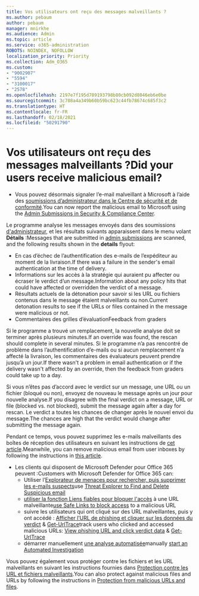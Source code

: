 ```yaml
---
title: Vos utilisateurs ont reçu des messages malveillants ?
ms.author: pebaum
author: pebaum
manager: mnirkhe
ms.audience: Admin
ms.topic: article
ms.service: o365-administration
ROBOTS: NOINDEX, NOFOLLOW
localization_priority: Priority
ms.collection: Adm_O365
ms.custom:
- "9002907"
- "5594"
- "3100017"
- "2578"
ms.openlocfilehash: 2197e7f195d789193798b80cb092d8046eb6e0be
ms.sourcegitcommit: 3c708a4a349b60b59bc623c44fb78674c685f3c2
ms.translationtype: HT
ms.contentlocale: fr-FR
ms.lasthandoff: 02/18/2021
ms.locfileid: "50291790"
---
```

# <a name="did-your-users-receive-malicious-email"></a><span data-ttu-id="6cf43-102">Vos utilisateurs ont reçu des messages malveillants ?</span><span class="sxs-lookup"><span data-stu-id="6cf43-102">Did your users receive malicious email?</span></span>

- <span data-ttu-id="6cf43-103">Vous pouvez désormais signaler l’e-mail malveillant à Microsoft à l’aide des [soumissions d’administrateur dans le Centre de sécurité et de conformité](https://sip.protection.office.com/reportsubmission).</span><span class="sxs-lookup"><span data-stu-id="6cf43-103">You can now report the malicious email to Microsoft using the [Admin Submissions in Security & Compliance Center](https://sip.protection.office.com/reportsubmission).</span></span>

<span data-ttu-id="6cf43-104">Le programme analyse les messages envoyés dans des soumissions [d'administrateur](https://sip.protection.office.com/reportsubmission), et les résultats suivants apparaissent dans le menu volant **Détails** :</span><span class="sxs-lookup"><span data-stu-id="6cf43-104">Messages that are submitted in [admin submissions](https://sip.protection.office.com/reportsubmission) are scanned, and the following results shown in the **details** flyout:</span></span>

- <span data-ttu-id="6cf43-105">En cas d’échec de l’authentification des e-mails de l’expéditeur au moment de la livraison.</span><span class="sxs-lookup"><span data-stu-id="6cf43-105">If there was a failure in the sender's email authentication at the time of delivery.</span></span>
- <span data-ttu-id="6cf43-106">Informations sur les accès à la stratégie qui auraient pu affecter ou écraser le verdict d’un message.</span><span class="sxs-lookup"><span data-stu-id="6cf43-106">Information about any policy hits that could have affected or overridden the verdict of a message.</span></span>
- <span data-ttu-id="6cf43-107">Résultats actuels de la détonation pour savoir si les URL ou fichiers contenus dans le message étaient malveillants ou non.</span><span class="sxs-lookup"><span data-stu-id="6cf43-107">Current detonation results to see if the URLs or files contained in the message were malicious or not.</span></span>
- <span data-ttu-id="6cf43-108">Commentaires des grilles d’évaluation</span><span class="sxs-lookup"><span data-stu-id="6cf43-108">Feedback from graders</span></span>

<span data-ttu-id="6cf43-109">Si le programme a trouvé un remplacement, la nouvelle analyse doit se terminer après plusieurs minutes.</span><span class="sxs-lookup"><span data-stu-id="6cf43-109">If an override was found, the rescan should complete in several minutes.</span></span> <span data-ttu-id="6cf43-110">Si le programme n’a pas rencontré de problème dans l’authentification d’e-mails ou si aucun remplacement n’a affecté la livraison, les commentaires des évaluateurs peuvent prendre jusqu’à un jour.</span><span class="sxs-lookup"><span data-stu-id="6cf43-110">If there wasn't a problem in email authentication or if the delivery wasn't affected by an override, then the feedback from graders could take up to a day.</span></span>

<span data-ttu-id="6cf43-111">Si vous n’êtes pas d’accord avec le verdict sur un message, une URL ou un fichier (bloqué ou non), envoyez de nouveau le message après un jour pour nouvelle analyse.</span><span class="sxs-lookup"><span data-stu-id="6cf43-111">If you disagree with the final verdict on a message, URL or file (blocked vs. not blocked), submit the message again after a day for rescan.</span></span> <span data-ttu-id="6cf43-112">Le verdict a toutes les chances de changer après le nouvel envoi du message.</span><span class="sxs-lookup"><span data-stu-id="6cf43-112">The chances are high that the verdict would change after submitting the message again.</span></span>

<span data-ttu-id="6cf43-113">Pendant ce temps, vous pouvez supprimez les e-mails malveillants des boîtes de réception des utilisateurs en suivant les instructions de [cet article](https://docs.microsoft.com/microsoft-365/compliance/search-for-and-delete-messages-in-your-organization).</span><span class="sxs-lookup"><span data-stu-id="6cf43-113">Meanwhile, you can remove malicious email from user inboxes by following the instructions in [this article](https://docs.microsoft.com/microsoft-365/compliance/search-for-and-delete-messages-in-your-organization).</span></span>

- <span data-ttu-id="6cf43-114">Les clients qui disposent de Microsoft Defender pour Office 365 peuvent :</span><span class="sxs-lookup"><span data-stu-id="6cf43-114">Customers with Microsoft Defender for Office 365 can:</span></span>
    - <span data-ttu-id="6cf43-115">Utiliser l’[Explorateur de menaces pour rechercher, puis supprimer les e-mails suspects](https://docs.microsoft.com/microsoft-365/security/office-365-security/investigate-malicious-email-that-was-delivered)</span><span class="sxs-lookup"><span data-stu-id="6cf43-115">use [Threat Explorer to Find and Delete Suspicious email](https://docs.microsoft.com/microsoft-365/security/office-365-security/investigate-malicious-email-that-was-delivered)</span></span>
    - <span data-ttu-id="6cf43-116">[utiliser la fonction Liens fiables pour bloquer l'accès](https://docs.microsoft.com/microsoft-365/security/office-365-security/atp-safe-links) à une URL malveillante</span><span class="sxs-lookup"><span data-stu-id="6cf43-116">[use Safe Links to block access](https://docs.microsoft.com/microsoft-365/security/office-365-security/atp-safe-links) to a malicious URL</span></span>
    - <span data-ttu-id="6cf43-117">suivre les utilisateurs qui ont cliqué sur des URL malveillantes, puis y ont accédé : [Afficher l’URL de phishing et cliquer sur les données du verdict](https://docs.microsoft.com/microsoft-365/security/office-365-security/threat-explorer) & [Get-UrlTrace](https://docs.microsoft.com/powershell/module/exchange/get-urltrace)</span><span class="sxs-lookup"><span data-stu-id="6cf43-117">track users who clicked and accessed malicious URLs: [View phishing URL and click verdict data](https://docs.microsoft.com/microsoft-365/security/office-365-security/threat-explorer) & [Get-UrlTrace](https://docs.microsoft.com/powershell/module/exchange/get-urltrace)</span></span>
    - <span data-ttu-id="6cf43-118">démarrer manuellement [une analyse automatisée](https://docs.microsoft.com/microsoft-365/security/office-365-security/automated-investigation-response-office)</span><span class="sxs-lookup"><span data-stu-id="6cf43-118">manually [start an Automated Investigation](https://docs.microsoft.com/microsoft-365/security/office-365-security/automated-investigation-response-office)</span></span>

<span data-ttu-id="6cf43-119">Vous pouvez également vous protéger contre les fichiers et les URL malveillants en suivant les instructions fournies dans [Protection contre les URL et fichiers malveillants](https://docs.microsoft.com/microsoft-365/security/office-365-security/protect-against-threats).</span><span class="sxs-lookup"><span data-stu-id="6cf43-119">You can also protect against malicious files and URLs by following the instructions in [Protection from malicious URLs and files](https://docs.microsoft.com/microsoft-365/security/office-365-security/protect-against-threats).</span></span>